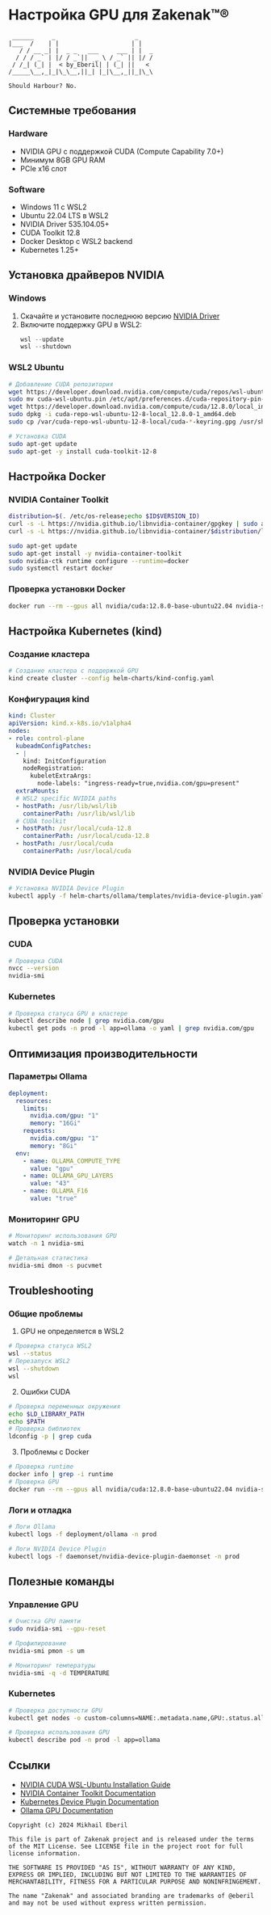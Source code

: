 # Настройка GPU для Ƶakenak™®

```ascii
 ______     _                      _    
|___  /    | |                    | |   
   / / __ _| |  _ _   ___     ___ | |  _
  / / / _` | |/ / _`||  _ \ / _` || |/ /
 / /_| (_| |  < by_Eberil| | (_| ||   < 
/_____\__,_|_|\_\__,||_| |_|\__,_||_|\_\

Should Harbour?	No.
```
## Системные требования

### Hardware
- NVIDIA GPU с поддержкой CUDA (Compute Capability 7.0+)
- Минимум 8GB GPU RAM
- PCIe x16 слот

### Software
- Windows 11 с WSL2
- Ubuntu 22.04 LTS в WSL2
- NVIDIA Driver 535.104.05+
- CUDA Toolkit 12.8
- Docker Desktop с WSL2 backend
- Kubernetes 1.25+

## Установка драйверов NVIDIA

### Windows
1. Скачайте и установите последнюю версию [NVIDIA Driver](https://www.nvidia.com/download/index.aspx)
2. Включите поддержку GPU в WSL2:
   ```powershell
   wsl --update
   wsl --shutdown
   ```

### WSL2 Ubuntu
```bash
# Добавление CUDA репозитория
wget https://developer.download.nvidia.com/compute/cuda/repos/wsl-ubuntu/x86_64/cuda-wsl-ubuntu.pin
sudo mv cuda-wsl-ubuntu.pin /etc/apt/preferences.d/cuda-repository-pin-600
wget https://developer.download.nvidia.com/compute/cuda/12.8.0/local_installers/cuda-repo-wsl-ubuntu-12-8-local_12.8.0-1_amd64.deb
sudo dpkg -i cuda-repo-wsl-ubuntu-12-8-local_12.8.0-1_amd64.deb
sudo cp /var/cuda-repo-wsl-ubuntu-12-8-local/cuda-*-keyring.gpg /usr/share/keyrings/

# Установка CUDA
sudo apt-get update
sudo apt-get -y install cuda-toolkit-12-8
```

## Настройка Docker

### NVIDIA Container Toolkit
```bash
distribution=$(. /etc/os-release;echo $ID$VERSION_ID)
curl -s -L https://nvidia.github.io/libnvidia-container/gpgkey | sudo apt-key add -
curl -s -L https://nvidia.github.io/libnvidia-container/$distribution/libnvidia-container.list | sudo tee /etc/apt/sources.list.d/nvidia-container-toolkit.list

sudo apt-get update
sudo apt-get install -y nvidia-container-toolkit
sudo nvidia-ctk runtime configure --runtime=docker
sudo systemctl restart docker
```

### Проверка установки Docker
```bash
docker run --rm --gpus all nvidia/cuda:12.8.0-base-ubuntu22.04 nvidia-smi
```

## Настройка Kubernetes (kind)

### Создание кластера
```bash
# Создание кластера с поддержкой GPU
kind create cluster --config helm-charts/kind-config.yaml
```

### Конфигурация kind
```yaml
kind: Cluster
apiVersion: kind.x-k8s.io/v1alpha4
nodes:
- role: control-plane
  kubeadmConfigPatches:
  - |
	kind: InitConfiguration
	nodeRegistration:
	  kubeletExtraArgs:
		node-labels: "ingress-ready=true,nvidia.com/gpu=present"
  extraMounts:
  # WSL2 specific NVIDIA paths
  - hostPath: /usr/lib/wsl/lib
	containerPath: /usr/lib/wsl/lib
  # CUDA toolkit
  - hostPath: /usr/local/cuda-12.8
	containerPath: /usr/local/cuda-12.8
  - hostPath: /usr/local/cuda
	containerPath: /usr/local/cuda
```

### NVIDIA Device Plugin
```bash
# Установка NVIDIA Device Plugin
kubectl apply -f helm-charts/ollama/templates/nvidia-device-plugin.yaml
```

## Проверка установки

### CUDA
```bash
# Проверка CUDA
nvcc --version
nvidia-smi
```

### Kubernetes
```bash
# Проверка статуса GPU в кластере
kubectl describe node | grep nvidia.com/gpu
kubectl get pods -n prod -l app=ollama -o yaml | grep nvidia.com/gpu
```

## Оптимизация производительности

### Параметры Ollama
```yaml
deployment:
  resources:
	limits:
	  nvidia.com/gpu: "1"
	  memory: "16Gi"
	requests:
	  nvidia.com/gpu: "1"
	  memory: "8Gi"
  env:
	- name: OLLAMA_COMPUTE_TYPE
	  value: "gpu"
	- name: OLLAMA_GPU_LAYERS
	  value: "43"
	- name: OLLAMA_F16
	  value: "true"
```

### Мониторинг GPU
```bash
# Мониторинг использования GPU
watch -n 1 nvidia-smi

# Детальная статистика
nvidia-smi dmon -s pucvmet
```

## Troubleshooting

### Общие проблемы

1. GPU не определяется в WSL2
```bash
# Проверка статуса WSL2
wsl --status
# Перезапуск WSL2
wsl --shutdown
wsl
```

2. Ошибки CUDA
```bash
# Проверка переменных окружения
echo $LD_LIBRARY_PATH
echo $PATH
# Проверка библиотек
ldconfig -p | grep cuda
```

3. Проблемы с Docker
```bash
# Проверка runtime
docker info | grep -i runtime
# Проверка GPU
docker run --rm --gpus all nvidia/cuda:12.8.0-base-ubuntu22.04 nvidia-smi
```

### Логи и отладка

```bash
# Логи Ollama
kubectl logs -f deployment/ollama -n prod

# Логи NVIDIA Device Plugin
kubectl logs -f daemonset/nvidia-device-plugin-daemonset -n prod
```

## Полезные команды

### Управление GPU
```bash
# Очистка GPU памяти
sudo nvidia-smi --gpu-reset

# Профилирование
nvidia-smi pmon -s um

# Мониторинг температуры
nvidia-smi -q -d TEMPERATURE
```

### Kubernetes
```bash
# Проверка доступности GPU
kubectl get nodes -o custom-columns=NAME:.metadata.name,GPU:.status.allocatable.\'nvidia\.com/gpu\'

# Проверка использования GPU
kubectl describe pod -n prod -l app=ollama
```

## Ссылки

- [NVIDIA CUDA WSL-Ubuntu Installation Guide](https://docs.nvidia.com/cuda/wsl-user-guide/index.html)
- [NVIDIA Container Toolkit Documentation](https://docs.nvidia.com/datacenter/cloud-native/container-toolkit/latest/install-guide.html)
- [Kubernetes Device Plugin Documentation](https://github.com/NVIDIA/k8s-device-plugin)
- [Ollama GPU Documentation](https://github.com/ollama/ollama/blob/main/docs/gpu.md)

```plain text
Copyright (c) 2024 Mikhail Eberil

This file is part of Zakenak project and is released under the terms of the MIT License. See LICENSE file in the project root for full license information.

THE SOFTWARE IS PROVIDED "AS IS", WITHOUT WARRANTY OF ANY KIND, EXPRESS OR IMPLIED, INCLUDING BUT NOT LIMITED TO THE WARRANTIES OF MERCHANTABILITY, FITNESS FOR A PARTICULAR PURPOSE AND NONINFRINGEMENT.

The name "Zakenak" and associated branding are trademarks of @eberil and may not be used without express written permission.
```